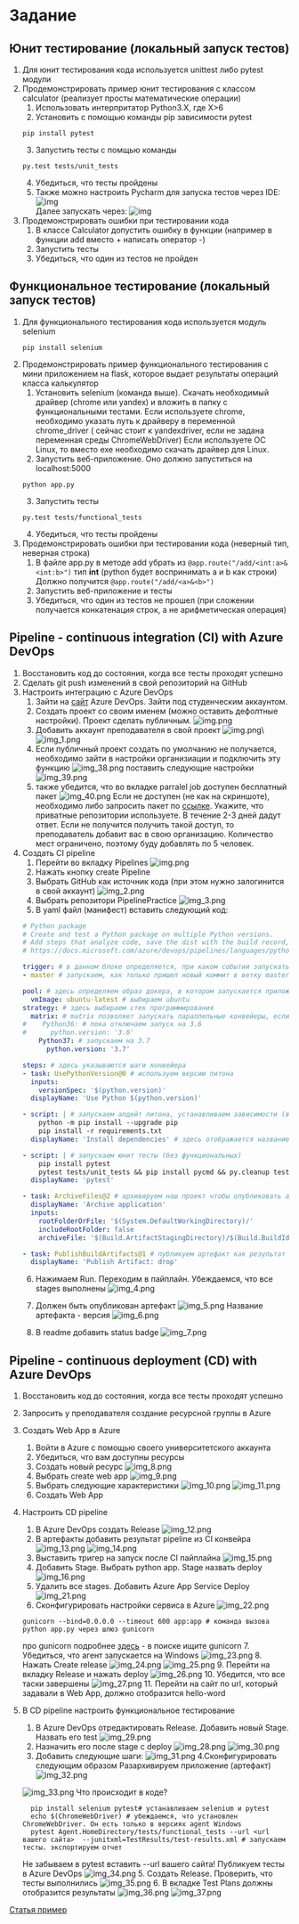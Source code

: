 # Задание

## Юнит тестирование (локальный запуск тестов)

1. Для юнит тестирования кода используется unittest либо pytest модули
2. Продемонстрировать пример юнит тестирования с классом calculator (реализует просты математические операции)
    1. Использовать интерпритатор Python3.X, где X>6
    2. Установить с помощью команды pip зависимости pytest
   ```shell
   pip install pytest
   ```
    3. Запустить тесты с помщью команды
   ```shell
   py.test tests/unit_tests
   ```
    4. Убедиться, что тесты пройдены
    5. Также можно настроить Pycharm для запуска тестов через IDE:
       ![img](assets/images/PycharmPytestSettings.png)\
       Далее запускать через:
       ![img](assets/images/RunTests.png)
3. Продемонстрировать ошибки при тестировании кода
    1. В классе Calculator допустить ошибку в функции (например в функции add вместо + написать оператор -)
    2. Запустить тесты
    3. Убедиться, что один из тестов не пройден

## Функциональное тестирование (локальный запуск тестов)

1. Для функционального тестирования кода используется модуль selenium
   ```shell
   pip install selenium
   ```
2. Продемонстрировать пример функционального тестирования с мини приложением на flask, которое выдает результаты
   операций класса калькулятор
    1. Установить selenium (команда выше). Скачать необходимый драйвер (chrome или yandex) и вложить в папку с
       функциональными тестами. Если используете chrome, необходимо указать путь к драйверу в переменной chrome_driver (
       сейчас стоит к yandexdriver, если не задана переменная среды ChromeWebDriver)
       Если используете ОС Linux, то вместо exe необходимо скачать драйвер для Linux.
    2. Запустить веб-приложение. Оно должно запуститься на localhost:5000
   ```shell
   python app.py
   ``` 
    3. Запустить тесты
   ```shell
   py.test tests/functional_tests
   ```
    4. Убедиться, что тесты пройдены
3. Продемонстрировать ошибки при тестировании кода (неверный тип, неверная строка)
    1. В файле app.py в методе add убрать из ```@app.route("/add/<int:a>&<int:b>")``` тип **int** (python будет
       воспринимать a и b как строки)
       Должно получится ```@app.route("/add/<a>&<b>")```
    2. Запустить веб-приложение и тесты
    3. Убедиться, что один из тестов не прошел (при сложении получается конкатенация строк, а не арифметическая
       операция)

## Pipeline - continuous integration (CI) with Azure DevOps

1. Восстановить код до состояния, когда все тесты проходят успешно
2. Сделать git push изменений в свой репозиторий на GitHub
3. Настроить интеграцию с Azure DevOps
    1. Зайти на [сайт](https://dev.azure.com) Azure DevOps. Зайти под студенческим аккаунтом.
    2. Создать проект со своим именем (можно оставить дефолтные настройки). Проект сделать публичным.
       ![img.png](azureDevOpsNewProj.png)
    3. Добавить аккаунт преподавателя в свой проект
       ![img.png](invite.png)\   
       ![img_1.png](img_1.png)
    4. Если публичный проект создать по умолчанию не получается, необходимо зайти в настройки организиации и подключить эту функцию
    ![img_38.png](img_38.png)
       поставить следующие настройки
       ![img_39.png](img_39.png)
   5. также убедится, что во вкладке parralel job доступен бесплатный пакет
    ![img_40.png](img_40.png)
      Если не доступен (не как на скриншоте), необходимо либо запросить пакет по [ссылке](https://aka.ms/azpipelines-parallelism-request). Укажите, что приватные репозитории используете. В течение 2-3 дней дадут ответ.
      Если не получится получить такой доступ, то преподаватель добавит вас в свою организацию. Количество мест ограничено, поэтому буду добавлять по 5 человек.
3. Создать CI pipeline
    1. Перейти во вкладку Pipelines
       ![img.png](img.png)
    2. Нажать кнопку create Pipeline
    3. Выбрать GitHub как источник кода (при этом нужно залогинится в свой аккаунт)
       ![img_2.png](img_2.png)
    4. Выбрать репозитори PipelinePractice
       ![img_3.png](img_3.png)
    5. В yaml файл (манифест) вставить следующий код:
    ```yaml
    # Python package
    # Create and test a Python package on multiple Python versions.
    # Add steps that analyze code, save the dist with the build record, publish to a PyPI-compatible index, and more:
    # https://docs.microsoft.com/azure/devops/pipelines/languages/python
    
    trigger: # в данном блоке определяется, при каком событии запускать пайплайн
    - master # запускаем, как только пришел новый коммит в ветку master
    
    pool: # здесь определяем образ докера, в котором запускается приложение и версию интерпритатора
      vmImage: ubuntu-latest # выбираем ubuntu
    strategy: # здесь выбираем стек программирования
      matrix: # matrix позволяет запускать параллельные конвейеры, если требуются разные версии
    #    Python36: # пока отключаем запуск на 3.6
    #      python.version: '3.6'
        Python37: # запускаем на 3.7
          python.version: '3.7'
    
    steps: # здесь указываются шаги конвейера
    - task: UsePythonVersion@0 # используем версию питона
      inputs:
        versionSpec: '$(python.version)'
      displayName: 'Use Python $(python.version)'
    
    - script: | # запускаем апдейт питона, устанавливаем зависимости (в нашем случае flask)
        python -m pip install --upgrade pip
        pip install -r requirements.txt
      displayName: 'Install dependencies' # здесь отображается название текущей задачи
    
    - script: | # запускаем юнит тесты (без функциональных)
        pip install pytest 
        pytest tests/unit_tests && pip install pycmd && py.cleanup tests/
      displayName: 'pytest'
    
    - task: ArchiveFiles@2 # архивируем наш проект чтобы опубликовать артефакт. Артефакт это по сути то, что отдает клиенту (например архив с программой)
      displayName: 'Archive application'
      inputs:
        rootFolderOrFile: '$(System.DefaultWorkingDirectory)/'
        includeRootFolder: false
        archiveFile: '$(Build.ArtifactStagingDirectory)/$(Build.BuildId).zip'
    
    - task: PublishBuildArtifacts@1 # публикуем артефакт как результат нашего пайплайна
      displayName: 'Publish Artifact: drop'
    
   ```
    6. Нажимаем Run. Переходим в пайплайн. Убеждаемся, что все stages выполнены
       ![img_4.png](img_4.png)
    7. Должен быть опубликован артефакт
       ![img_5.png](img_5.png)
       Название артефакта - версия
       ![img_6.png](img_6.png)

    8. В readme добавить status badge
       ![img_7.png](img_7.png)

## Pipeline - continuous deployment (CD) with Azure DevOps

1. Восстановить код до состояния, когда все тесты проходят успешно
2. Запросить у преподавателя создание ресурсной группы в Azure
3. Создать Web App в Azure
    1. Войти в Azure с помощью своего университетского аккаунта
    2. Убедиться, что вам доступны ресурсы
    3. Создать новый ресурс
       ![img_8.png](img_8.png)
    4. Выбрать create web app
       ![img_9.png](img_9.png)
    5. Выбрать следующие характеристики
       ![img_10.png](img_10.png)
       ![img_11.png](img_11.png)
    6. Создать Web App
4. Настроить CD pipeline
    1. В Azure DevOps создать Release
       ![img_12.png](img_12.png)
    2. В артефакты добавить результат pipeline из CI конвейра
       ![img_13.png](img_13.png)
       ![img_14.png](img_14.png)
    3. Выставить тригер на запуск после CI пайплайна
       ![img_15.png](img_15.png)
    4. Добавить Stage. Выбрать python app. Stage назвать deploy
       ![img_16.png](img_16.png)
    5. Удалить все stages. Добавить Azure App Service Deploy
       ![img_21.png](img_21.png)
    6. Сконфигурировать настройки сервиса в Azure
       ![img_22.png](img_22.png)
    ```shell
    gunicorn --bind=0.0.0.0 --timeout 600 app:app # команда вызова python app.py через шлюз gunicorn
    ```
   про gunicorn подробнее [здесь](https://docs.microsoft.com/en-us/azure/app-service/configure-language-python) - в
   поиске ищите gunicorn
    7. Убедиться, что агент запускается на Windows
       ![img_23.png](img_23.png)
    8. Нажать Create release
       ![img_24.png](img_24.png)
       ![img_25.png](img_25.png)
    9. Перейти на вкладку Release и нажать deploy
       ![img_26.png](img_26.png)
    10. Убедится, что все таски завершены
        ![img_27.png](img_27.png)
        11. Перейти на сайт по url, который задавали в Web App, должно отобразится hello-word
4. В CD pipeline настроить функциональное тестирование
    1. В Azure DevOps отредактировать Release. Добавить новый Stage. Назвать его test
       ![img_29.png](img_29.png)
    2. Назначить его после stage с deploy
       ![img_28.png](img_28.png)
       ![img_30.png](img_30.png)
    3. Добавить следующие шаги:
       ![img_31.png](img_31.png)
       4.Сконфигурировать следующим образом Разархивируем приложение (артефакт)
       ![img_32.png](img_32.png)

   ![img_33.png](img_33.png)
   Что происходит в коде?
    ```shell
      pip install selenium pytest# устанавливаем selenium и pytest
      echo $(ChromeWebDriver) # убеждаемся, что установлен ChromeWebDriver. Он есть только в версиях agent Windows
      pytest Agent.HomeDirectory/tests/functional_tests --url <url вашего сайта>  --junitxml=TestResults/test-results.xml # запускаем тесты. экспортируем отчет
    ```
   Не забываем в pytest вставить --url вашего сайта!
   Публикуем тесты в Azure DevOps
   ![img_34.png](img_34.png)
    5. Создать Release. Проверить, что тесты выполнились
       ![img_35.png](img_35.png)
    6. В вкладке Test Plans должны отобразится результаты
       ![img_36.png](img_36.png)
       ![img_37.png](img_37.png)

[Статья пример](https://www.azuredevopslabs.com/labs/vstsextend/python/)